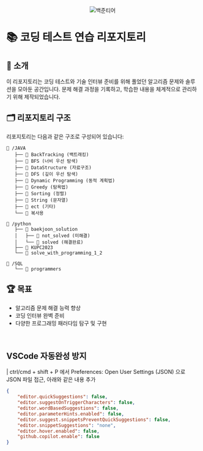 <!-- 백준 티어표 (v2.0) -->
<div align="center">
  <img src="http://mazassumnida.wtf/api/v2/generate_badge?boj=chabin37" alt="백준티어"/>
</div>


# 📚 코딩 테스트 연습 리포지토리


## 🚀 소개
이 리포지토리는 코딩 테스트와 기술 인터뷰 준비를 위해 풀었던 알고리즘 문제와 솔루션을 모아둔 공간입니다. 문제 해결 과정을 기록하고, 학습한 내용을 체계적으로 관리하기 위해 제작되었습니다.


## 🗂️ 리포지토리 구조

리포지토리는 다음과 같은 구조로 구성되어 있습니다:
```
📂 /JAVA
   ├── 📂 BackTracking (백트래킹)
   ├── 📂 BFS (너비 우선 탐색)
   ├── 📂 DataStructure (자료구조)
   ├── 📂 DFS (깊이 우선 탐색)
   ├── 📂 Dynamic Programming (동적 계획법)
   ├── 📂 Greedy (탐욕법)
   ├── 📂 Sorting (정렬)
   ├── 📂 String (문자열)
   ├── 📂 ect (기타)
   └── 📂 복사용

📂 /python
   ├── 📂 baekjoon_solution
   │   ├── 📂 not_solved (미해결)
   │   └── 📂 solved (해결완료)
   ├── 📂 KUPC2023
   └── 📂 solve_with_programming_1_2

📂 /SQL
   └── 📂 programmers
```

## 🏆 목표
- 알고리즘 문제 해결 능력 향상
- 코딩 인터뷰 완벽 준비
- 다양한 프로그래밍 패러다임 탐구 및 구현
<br>

## VSCode 자동완성 방지
| ctrl/cmd + shift + P 에서 Preferences: Open User Settings (JSON) 으로 JSON 파일 접근, 아래와 같은 내용 추가

```JSON
{
    "editor.quickSuggestions": false,
    "editor.suggestOnTriggerCharacters": false,
    "editor.wordBasedSuggestions": false,
    "editor.parameterHints.enabled": false,
    "editor.suggest.snippetsPreventQuickSuggestions": false,
    "editor.snippetSuggestions": "none",
    "editor.hover.enabled": false,
    "github.copilot.enable": false
}
```
